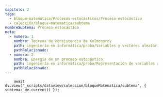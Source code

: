 ```yaml
---
capitulo: 2
tags:
  - bloque-matematica/Procesos-estocásticos/Proceso-estocástico
  - colección/bloque-matematica/subtema
nombreSubtema: Proceso estocástico
nota:
  - numero: 1
    nombre: Teorema de consistencia de Kolmogorov
    path: ingeniería en informática/proba/Variables y vectores aleatorios/Función de distribución#^teo-6-2-1
    pathRelacionado: 
  - numero: 2
    nombre: Energía de un proceso estocástico
    path: ingeniería en informática/proba/Representación de variables aleatorias/Esperanza#^def-6-2-2
    pathRelacionado: 
---
```

```dataviewjs
	await dv.view("_scripts/dataview/coleccion/bloqueMatematica/subtema", { subtema: dv.current() });
```
